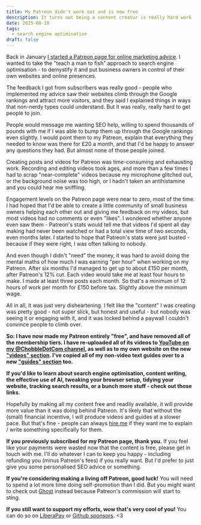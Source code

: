 ```yaml
---
title: My Patreon didn't work out and is now free
description: It turns out being a content creator is really hard work
date: 2025-08-10
tags:
  - search engine optimisation
draft: false
---
```

Back in January [I started a Patreon page for online marketing advice](/blog/25-01-13-patreon-group/). I wanted to take the "teach a man to fish" approach to search engine optimisation - to demystify it and put business owners in control of their own websites and online presences.

The feedback I got from subscribers was really good - people who implemented my advice saw their websites climb through the Google rankings and attract more visitors, and they said I explained things in ways that non-nerdy types could understand. But it was really, really hard to get people to join.

People would message me wanting SEO help, willing to spend thousands of pounds with me if I was able to bump them up through the Google rankings even slightly. I would point them to my Patreon, explain that everything they needed to know was there for £20 a month, and that I'd be happy to answer any questions they had. But almost none of those people joined.

Creating posts and videos for Patreon was time-consuming and exhausting work. Recording and editing videos took ages, and more than a few times I had to scrap "near-complete" videos because my microphone glitched out, or the background noise was too high, or I hadn't taken an antihistamine and you could hear me sniffling.

Engagement levels on the Patreon page were near to zero, most of the time. I had hoped that I'd be able to create a little community of small business owners helping each other out and giving me feedback on my videos, but most videos had no comments or even "likes". I wondered whether anyone even saw them - Patreon's stats would tell me that videos I'd spent all day making had never been watched or had a total view time of two seconds, even months later. I started to hope that Patreon's stats were just busted - because if they were right, I was often talking to nobody.

And even though I didn't "need" the money, it was hard to avoid doing the mental maths of how much I was earning "per hour" when working on my Patreon. After six months I'd managed to get up to about £150 per month, after Patreon's 12% cut. Each video would take me at least four hours to make. I made at least three posts each month. So that's a minimum of 12 hours of work per month for £150 before tax. Slightly above the minimum wage.

All in all, it was just very disheartening. I felt like the "content" I was creating was pretty good - not super slick, but honest and useful - but nobody was seeing it or engaging with it, and it was locked behind a paywall I couldn't convince people to climb over.

**So: I have now made my Patreon entirely "free", and have removed all of the membership tiers. I have re-uploaded all of its videos to [YouTube on my @ChobbleDotCom channel](https://www.youtube.com/@ChobbleDotCom), as well as to my own website on the new ["videos" section](https://chobble.com/videos/). I've copied all of my non-video text guides over to a new ["guides" section](https://chobble.com/guides/) too.**

**If you'd like to learn about search engine optimisation, content writing, the effective use of AI, tweaking your browser setup, tidying your website, tracking search results, or a bunch more stuff - check out those links.**

Hopefully by making all my content free and readily available, it will provide more value than it was doing behind Patreon. It's likely that without the (small) financial incentive, I will produce videos and guides at a slower pace. But that's fine - people can always [hire me](https://chobble.com/contact/) if they want me to explain / write something specifically for them.

**If you previously subscribed for my Patreon page, thank you.** If you feel like your payments were wasted now that the content is free, please get in touch with me. I'll do whatever I can to keep you happy - including refunding you (minus Patreon's fees) if you really want. But I'd prefer to just give you some personalised SEO advice or something.

**If you're considering making a living off Patreon, good luck!** You will need to spend a lot more time doing self-promotion than I did. But you might want to check out [Ghost](https://ghost.org) instead because Patreon's commission will start to sting.

**If you still want to support my efforts, wow that's very cool of you!** You can do so on [LiberaPay](https://en.liberapay.com/chobble/) or [Github sponsors](https://github.com/chobbledotcom/). <3
